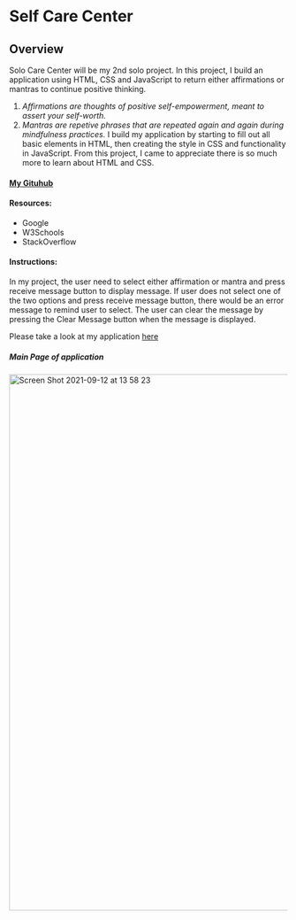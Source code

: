 # Self Care Center
## Overview

Solo Care Center will be my 2nd solo project. In this project, I build an application using HTML, CSS and JavaScript to return either affirmations or mantras to continue positive thinking.
1. *Affirmations are thoughts of positive self-empowerment, meant to assert your self-worth.*
2. *Mantras are repetive phrases that are repeated again and again during mindfulness practices.*
I build my application by starting to fill out all basic elements in HTML, then creating the style in CSS and functionality in JavaScript. From this project, I came to appreciate there is so much more to learn about HTML and CSS.

#### [My Gituhub](https://github.com/tanyazhuge)

#### Resources:
- Google
- W3Schools
- StackOverflow

#### Instructions:
In my project, the user need to select either affirmation or mantra and press receive message button to display message. If user does not select one of the two options and press receive message button, there would be an error message to remind user to select. The user can clear the message by pressing the Clear Message button when the message is displayed.  

Please take a look at my application [here](https://tanyazhuge.github.io/self-care-center/)

##### Main Page of application
<img width="969" alt="Screen Shot 2021-09-12 at 13 58 23" src="https://user-images.githubusercontent.com/87670195/133002594-626d3f06-5c61-4e25-9776-fd793766b333.png">
